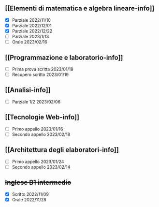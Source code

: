 ## [[Elementi di matematica e algebra lineare-info]]
- [x] Parziale 2022/11/10 
- [x] Parziale 2022/12/01
- [x] Parziale 2022/12/22
- [ ] Parziale 2023/1/13
- [ ] Orale 2023/02/16
## [[Programmazione e laboratorio-info]]
- [ ] Prima prova scritta 2023/01/19
- [ ] Recupero scritto 2023/01/19 
## [[Analisi-info]]
- [ ] Parziale 1/2 2023/02/06
## [[Tecnologie Web-info]]
- [ ] Primo appello 2023/01/16
- [ ] Secondo appello 2023/02/18
## [[Architettura degli elaboratori-info]]
- [ ] Primo appello 2023/01/24
- [ ] Secondo appello 2023/02/14
## ~~Inglese B1 intermedio~~
- [x] Scritto 2022/11/09
- [x] Orale 2022/11/28